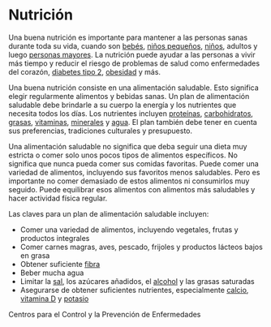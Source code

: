 Nutrición
=========


Una buena nutrición es importante para mantener a las personas 
sanas durante toda su vida, cuando son [bebés](https://medlineplus.gov/spanish/infantandnewbornnutrition.html), [niños pequeños](https://medlineplus.gov/spanish/toddlernutrition.html), [niños](https://medlineplus.gov/spanish/childnutrition.html), 
adultos y luego [personas mayores](https://medlineplus.gov/spanish/nutritionforolderadults.html). La nutrición puede ayudar a las personas a vivir más tiempo y reducir el riesgo de problemas de salud 
como enfermedades del corazón, [diabetes tipo 2](https://medlineplus.gov/spanish/diabetestype2.html), [obesidad](https://medlineplus.gov/spanish/obesity.html) y más.


Una buena nutrición consiste en una alimentación saludable. Esto 
significa elegir regularmente alimentos y bebidas sanas. Un plan de 
alimentación saludable debe brindarle a su cuerpo la energía y los 
nutrientes que necesita todos los días. Los nutrientes incluyen [proteínas](https://medlineplus.gov/spanish/dietaryproteins.html), 
[carbohidratos](https://medlineplus.gov/spanish/carbohydrates.html), [grasas](https://medlineplus.gov/spanish/dietaryfats.html), [vitaminas](https://medlineplus.gov/spanish/vitamins.html), [minerales](https://medlineplus.gov/spanish/minerals.html) y [agua](https://medlineplus.gov/spanish/drinkingwater.html). El plan también debe 
tener en cuenta sus preferencias, tradiciones culturales y presupuesto.


Una alimentación saludable no significa que deba seguir una dieta 
muy estricta o comer solo unos pocos tipos de alimentos específicos. No 
significa que nunca pueda comer sus comidas favoritas. Puede comer 
una variedad de alimentos, incluyendo sus favoritos menos saludables. 
Pero es importante no comer demasiado de estos alimentos ni 
consumirlos muy seguido. Puede equilibrar esos alimentos con 
alimentos más saludables y hacer actividad física regular.


Las claves para un plan de alimentación saludable incluyen:


* Comer una variedad de alimentos, incluyendo vegetales, frutas y 
productos integrales
* Comer carnes magras, aves, pescado, frijoles y productos lácteos 
bajos en grasa
* Obtener suficiente [fibra](https://medlineplus.gov/spanish/dietaryfiber.html)
* Beber mucha agua
* Limitar la [sal](https://medlineplus.gov/spanish/sodium.html), los azúcares añadidos, el [alcohol](https://medlineplus.gov/spanish/alcohol.html) y las grasas 
saturadas
* Asegurarse de obtener suficientes nutrientes, especialmente [calcio](https://medlineplus.gov/spanish/calcium.html), 
[vitamina D](https://medlineplus.gov/spanish/vitamind.html) y [potasio](https://medlineplus.gov/spanish/potassium.html)


Centros para el Control y la Prevención de Enfermedades

